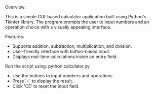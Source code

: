 Overview:

This is a simple GUI-based calculator application built using Python's Tkinter library. The program prompts the user to input numbers and an operation choice with a visually appealing interface.

Features:
- Supports addition, subtraction, multiplication, and division.
- User-friendly interface with button-based input.
- Displays real-time calculations inside an entry field.

Run the script using: python calculator.py
- Use the buttons to input numbers and operations.
- Press '=' to display the result.
- Click 'CE' to reset the input field.
